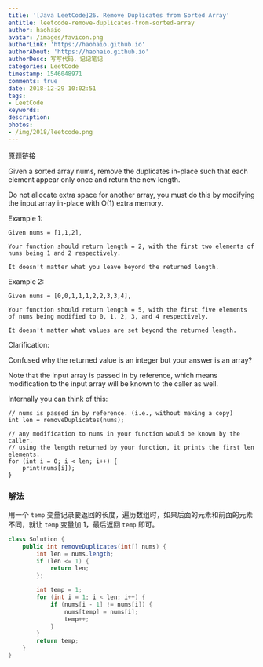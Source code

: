 ```yaml
---
title: '[Java LeetCode]26. Remove Duplicates from Sorted Array'
entitle: leetcode-remove-duplicates-from-sorted-array
author: haohaio
avatar: /images/favicon.png
authorLink: 'https://haohaio.github.io'
authorAbout: 'https://haohaio.github.io'
authorDesc: 写写代码，记记笔记
categories: LeetCode
timestamp: 1546048971
comments: true
date: 2018-12-29 10:02:51
tags:
- LeetCode
keywords:
description:
photos:
- /img/2018/leetcode.png
---
```


[原题链接](https://leetcode.com/problems/remove-duplicates-from-sorted-array/)

Given a sorted array nums, remove the duplicates in-place such that each element appear only once and return the new length.

Do not allocate extra space for another array, you must do this by modifying the input array in-place with O(1) extra memory.

Example 1:

```code
Given nums = [1,1,2],

Your function should return length = 2, with the first two elements of nums being 1 and 2 respectively.

It doesn't matter what you leave beyond the returned length.
```

Example 2:

```code
Given nums = [0,0,1,1,1,2,2,3,3,4],

Your function should return length = 5, with the first five elements of nums being modified to 0, 1, 2, 3, and 4 respectively.

It doesn't matter what values are set beyond the returned length.
```

Clarification:

Confused why the returned value is an integer but your answer is an array?

Note that the input array is passed in by reference, which means modification to the input array will be known to the caller as well.

Internally you can think of this:

```code
// nums is passed in by reference. (i.e., without making a copy)
int len = removeDuplicates(nums);

// any modification to nums in your function would be known by the caller.
// using the length returned by your function, it prints the first len elements.
for (int i = 0; i < len; i++) {
    print(nums[i]);
}
```

### 解法

用一个 `temp` 变量记录要返回的长度，遍历数组时，如果后面的元素和前面的元素不同，就让 `temp` 变量加 1，最后返回 `temp` 即可。

```java
class Solution {
    public int removeDuplicates(int[] nums) {
        int len = nums.length;
        if (len <= 1) {
            return len;
        };

        int temp = 1;
        for (int i = 1; i < len; i++) {
            if (nums[i - 1] != nums[i]) {
                nums[temp] = nums[i];
                temp++;
            }
        }
        return temp;
    }
}
```